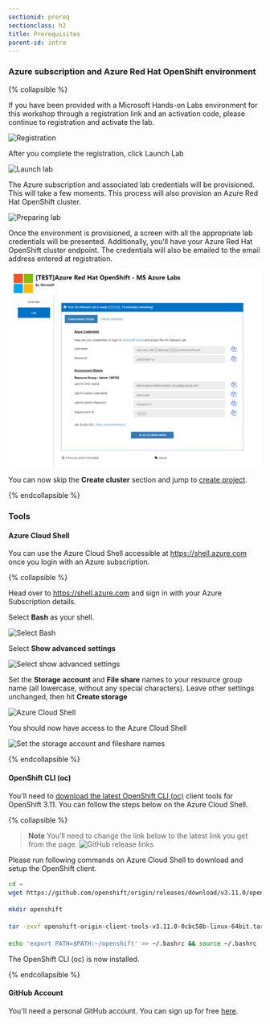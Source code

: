 ```yaml
---
sectionid: prereq
sectionclass: h2
title: Prerequisites
parent-id: intro
---
```


### Azure subscription and Azure Red Hat OpenShift environment

{% collapsible %}

If you have been provided with a Microsoft Hands-on Labs environment for this workshop through a registration link and an activation code, please continue to registration and activate the lab.

![Registration](../media/managedlab/0-registration.png)

After you complete the registration, click Launch Lab

![Launch lab](../media/managedlab/1-launchlab.png)

The Azure subscription and associated lab credentials will be provisioned. This will take a few moments. This process will also provision an Azure Red Hat OpenShift cluster.

![Preparing lab](../media/managedlab/2-preparinglab.png)

Once the environment is provisioned, a screen with all the appropriate lab credentials will be presented. Additionally, you'll have your Azure Red Hat OpenShift cluster endpoint. The credentials will also be emailed to the email address entered at registration.

![Credentials](../media/managedlab/Environment_page.png)

You can now skip the **Create cluster** section and jump to [create project](#createproject).

{% endcollapsible %}

### Tools

#### Azure Cloud Shell

You can use the Azure Cloud Shell accessible at <https://shell.azure.com> once you login with an Azure subscription.

{% collapsible %}

Head over to <https://shell.azure.com> and sign in with your Azure Subscription details.

Select **Bash** as your shell.

![Select Bash](../media/cloudshell/0-bash.png)

Select **Show advanced settings**

![Select show advanced settings](../media/cloudshell/1-mountstorage-advanced.png)

Set the **Storage account** and **File share** names to your resource group name (all lowercase, without any special characters). Leave other settings unchanged, then hit **Create storage**

![Azure Cloud Shell](../media/cloudshell/2-storageaccount-fileshare.png)

You should now have access to the Azure Cloud Shell

![Set the storage account and fileshare names](../media/cloudshell/3-cloudshell.png)

{% endcollapsible %}

#### OpenShift CLI (oc)

You'll need to [download the latest OpenShift CLI (oc)](https://github.com/openshift/origin/releases/tag/v3.11.0) client tools for OpenShift 3.11. You can follow the steps below on the Azure Cloud Shell.

{% collapsible %}

> **Note** You'll need to change the link below to the latest link you get from the page.
> ![GitHub release links](../media/github-oc-release.png)

Please run following commands on Azure Cloud Shell to download and setup the OpenShift client.

```sh
cd ~
wget https://github.com/openshift/origin/releases/download/v3.11.0/openshift-origin-client-tools-v3.11.0-0cbc58b-linux-64bit.tar.gz

mkdir openshift

tar -zxvf openshift-origin-client-tools-v3.11.0-0cbc58b-linux-64bit.tar.gz -C openshift --strip-components=1

echo 'export PATH=$PATH:~/openshift' >> ~/.bashrc && source ~/.bashrc

```

The OpenShift CLI (oc) is now installed.

{% endcollapsible %}

#### GitHub Account
You'll need a personal GitHub account. You can sign up for free [here](https://github.com/join).
